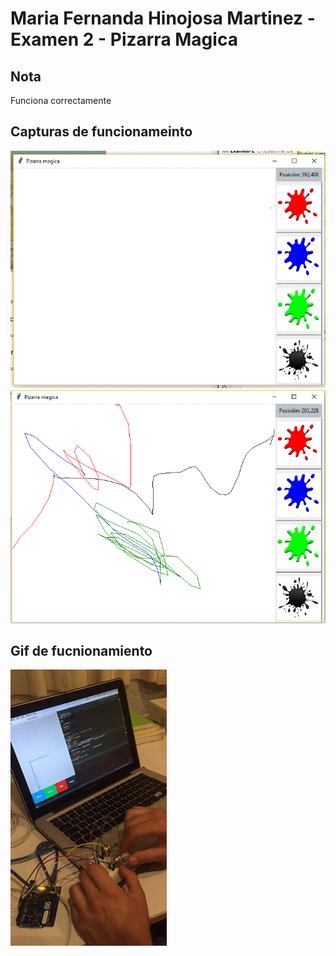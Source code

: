 Maria Fernanda Hinojosa Martinez - Examen 2 - Pizarra Magica
======

## Nota
Funciona correctamente

## Capturas de funcionameinto
![alt text](ReadmeAssets/captura1.gif "Captura de inicio")
![alt text](ReadmeAssets/captura2.gif "Captura funcionamiento")

## Gif de fucnionamiento
![alt text](ReadmeAssets/funcionamiento.gif "Gif funcionamiento")
